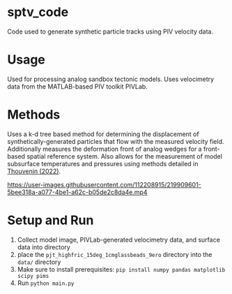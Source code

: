 # sptv_code
Code used to generate synthetic particle tracks using PIV velocity data.

# Usage
Used for processing analog sandbox tectonic models. Uses velocimetry data from the MATLAB-based PIV toolkit PIVLab.

# Methods
Uses a k-d tree based method for determining the displacement of synthetically-generated particles that flow with the measured velocity field. Additionally measures the deformation front of analog wedges for a front-based spatial reference system.
Also allows for the measurement of model subsurface temperatures and pressures using methods detailed in [Thouvenin (2022)](https://hammer.purdue.edu/articles/thesis/THE_IMPACT_OF_EROSION_ON_EXHUMATION_AND_STRUCTURAL_CONFIGURATION_IN_MOUNTAIN_BELTS_INSIGHTS_FROM_IMAGE_VELOCIMETRY_ANALYSIS_OF_COULOMB_WEDGE_MODELS/20371848).

https://user-images.githubusercontent.com/112208915/219909601-5bee318a-a077-4be1-a62c-b05de2c8da4e.mp4

# Setup and Run

 1. Collect model image, PIVLab-generated velocimetry data, and surface data into directory
 2. place the `pjt_highfric_15deg_1cmglassbeads_9ero` directory into the `data/` directory
 3. Make sure to install prerequisites:
    ```pip install numpy pandas matplotlib scipy pims```
 4. Run `python main.py`
